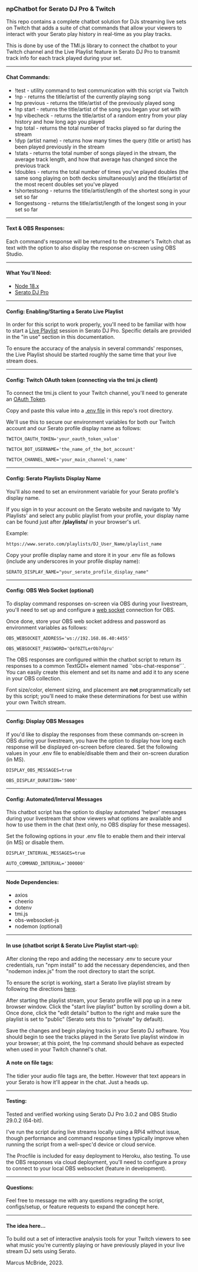 ### npChatbot for Serato DJ Pro & Twitch

This repo contains a complete chatbot solution for DJs streaming live sets on Twitch that adds a suite of chat commands that allow your viewers to interact with your Serato play history in real-time as you play tracks.

This is done by use of the TMI.js library to connect the chatbot to your Twitch channel and the Live Playlist feature in Serato DJ Pro to transmit track info for each track played during your set.

<hr>

#### Chat Commands:

* !test - utility command to test communication with this script via Twitch
* !np - returns the title/artist of the currently playing song
* !np previous - returns the title/artist of the previously played song
* !np start - returns the title/artist of the song you began your set with
* !np vibecheck - returns the title/artist of a random entry from your play history and how long ago you played
* !np total - returns the total number of tracks played so far during the stream
* !dyp (artist name) - returns how many times the query (title or artist) has been played previously in the stream
* !stats - returns the total number of songs played in the stream, the average track length, and how that average has changed since the previous track
* !doubles - returns the total number of times you've played doubles (the same song playing on both decks simultaneously) and the title/artist of the most recent doubles set you've played
* !shortestsong - returns the title/artist/length of the shortest song in your set so far
* !longestsong - returns the title/artist/length of the longest song in your set so far

<hr>

#### Text & OBS Responses:

Each command's response will be returned to the streamer's Twitch chat as text with the option to also display the response on-screen using OBS Studio.

<hr>

#### What You'll Need:

* <a href='https://nodejs.org/en/'>Node 18.x</a>
* <a href='https://serato.com/dj/pro'>Serato DJ Pro</a>

<hr>

#### Config: Enabling/Starting a Serato Live Playlist

In order for this script to work properly, you'll need to be familiar with how to start a <a href='https://support.serato.com/hc/en-us/articles/228019568-Live-Playlists'>Live Playlist</a> session in Serato DJ Pro.  Specific details are provided in the "in use" section in this documentation.

To ensure the accuracy of the analysis in several commands' responses, the Live Playlist should be started roughly the same time that your live stream does.

<hr>

#### Config: Twitch OAuth token (connecting via the tmi.js client)

To connect the tmi.js client to your Twitch channel, you'll need to generate an <a href="https://twitchapps.com/tmi/">OAuth Token</a>.  

Copy and paste this value into a <a href='https://www.npmjs.com/package/dotenv'>.env file</a> in this repo's root directory.  

We'll use this to secure our environment variables for both our Twitch account and our Serato profile display name as follows:

`TWITCH_OAUTH_TOKEN='your_oauth_token_value'`

`TWITCH_BOT_USERNAME='the_name_of_the_bot_account'`

`TWITCH_CHANNEL_NAME='your_main_channel's_name'`

<hr>

#### Config: Serato Playlists Display Name 

You'll also need to set an environment variable for your Serato profile's display name.  

If you sign in to your account on the Serato website and navigate to 'My Playlists' and select any public playlist from your profile, your display name can be found just after <b>/playlists/</b> in your browser's url.

Example:

`https://www.serato.com/playlists/DJ_User_Name/playlist_name`

Copy your profile display name and store it in your .env file as follows (include any underscores in your profile display name):

`SERATO_DISPLAY_NAME="your_serato_profile_display_name"`

<hr>

#### Config: OBS Web Socket (optional)

To display command responses on-screen via OBS during your livestream, you'll need to set up and configure a <a href="https://obsproject.com/forum/resources/obs-websocket-remote-control-obs-studio-using-websockets.466/">web socket</a> connection for OBS.

Once done, store your OBS web socket address and password as environment variables as follows: 

`OBS_WEBSOCKET_ADDRESS='ws://192.168.86.40:4455'`

`OBS_WEBSOCKET_PASSWORD='Q4f0ZTLerOb7dgru'`

The OBS responses are configured within the chatbot script to return its responses to a common TextGDI+ element named `'obs-chat-response'``. You can easily create this element and set its name and add it to any scene in your OBS collection.  

Font size/color, element sizing, and placement are <b>not</b> programmatically set by this script; you'll need to make these determinations for best use within your own Twitch stream.

<hr>

#### Config: Display OBS Messages

If you'd like to display the responses from these commands on-screen in OBS during your livestream, you have the option to display how long each response will be displayed on-screen before cleared.  Set the following values in your .env file to enable/disable them and their on-screen duration (in MS).

`DISPLAY_OBS_MESSAGES=true`

`OBS_DISPLAY_DURATION='5000'`

<hr>

#### Config: Automated/Interval Messages

This chatbot script has the option to display automated 'helper' messages during your livestream that show viewers what options are available and how to use them in the chat (text only, no OBS display for these messages).

Set the following options in your .env file to enable them and their interval (in MS) or disable them.

`DISPLAY_INTERVAL_MESSAGES=true`

`AUTO_COMMAND_INTERVAL='300000'`

<hr>

#### Node Dependencies:

* axios
* cheerio
* dotenv
* tmi.js
* obs-websocket-js
* nodemon (optional)

<hr>

#### In use (chatbot script & Serato Live Playlist start-up):

After cloning the repo and adding the necessary .env to secure your credentials, run "npm install" to add the necessary dependencies, and then "nodemon index.js" from the root directory to start the script.

To ensure the script is working, start a Serato live playlist stream by following the directions <a href="https://support.serato.com/hc/en-us/articles/228019568-Live-Playlists">here</a>.  

After starting the playlist stream, your Serato profile will pop up in a new browser window.  Click the "start live playlist" button by scrolling down a bit.  Once done, click the "edit details" button to the right and make sure the playlist is set to "public" (Serato sets this to "private" by default).  

Save the changes and begin playing tracks in your Serato DJ software.  You should begin to see the tracks played in the Serato live playlist window in your browser; at this point, the !np command should behave as expected when used in your Twitch channel's chat.

#### A note on file tags:

The tidier your audio file tags are, the better.  However that text appears in your Serato is how it'll appear in the chat.  Just a heads up.

<hr>

#### Testing:

Tested and verified working using Serato DJ Pro 3.0.2 and OBS Studio 29.0.2 (64-bit).  

I've run the script during live streams locally using a RPi4 without issue, though performance and command response times typically improve when running the script from a well-spec'd device or cloud service.

The Procfile is included for easy deployment to Heroku, also testing.  To use the OBS responses via cloud deployment, you'll need to configure a proxy to connect to your local OBS websocket (feature in development).

<hr>

#### Questions:

Feel free to message me with any questions regrading the script, configs/setup, or feature requests to expand the concept here.

<hr>

#### The idea here...

To build out a set of interactive analysis tools for your Twitch viewers to see what music you're currently playing or have previously played in your live stream DJ sets using Serato.  

Marcus McBride, 2023.
